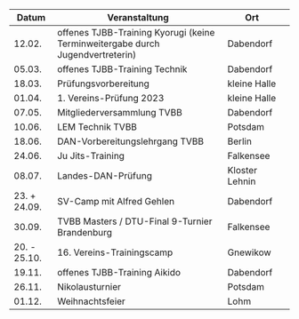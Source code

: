 | Datum        | Veranstaltung                                                                  | Ort            |     |
| ------------ | ------------------------------------------------------------------------------ | -------------- | --- |
| 12.02.       | offenes TJBB-Training Kyorugi (keine Terminweitergabe durch Jugendvertreterin) | Dabendorf      |     |
| 05.03.       | offenes TJBB-Training Technik                                                  | Dabendorf      |     |
| 18.03.       | Prüfungsvorbereitung                                                           | kleine Halle   |     |
| 01.04.       | 1. Vereins-Prüfung 2023                                                        | kleine Halle   |     |
| 07.05.       | Mitgliederversammlung TVBB                                                     | Dabendorf      |     |
| 10.06.       | LEM Technik TVBB                                                               | Potsdam        |     |
| 18.06.       | DAN-Vorbereitungslehrgang TVBB                                                 | Berlin         |     |
| 24.06.       | Ju Jits-Training                                                               | Falkensee      |     |
| 08.07.       | Landes-DAN-Pr&uuml;fung                                                        | Kloster Lehnin |     |
| 23. + 24.09. | SV-Camp mit Alfred Gehlen                                                      | Dabendorf      |     |
| 30.09.       | TVBB Masters / DTU-Final 9-Turnier Brandenburg                                 | Falkensee      |     |
| 20. - 25.10. | 16. Vereins-Trainingscamp                                                      | Gnewikow       |     |
| 19.11.       | offenes TJBB-Training Aikido                                                   | Dabendorf      |     |
| 26.11.       | Nikolausturnier                                                                | Potsdam     |     |
| 01.12.       | Weihnachtsfeier                                                                | Lohm           |     |
